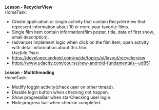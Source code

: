 **Lesson - RecyclerView**<br/>
HomeTask:
 - Create application or single activity that contain  RecyclerView that represent information about 10 or more your favorite films.
 - Single film item contain information(film poster, title, date of first show, small description).
 - (advance) Implement logic when click on the film item, open activity with detail information about this film.<br/>
*Usefule links:*
 - https://developer.android.com/guide/topics/ui/layout/recyclerview
 - https://www.udacity.com/course/new-android-fundamentals--ud851

**Lesson - Multithreading**<br/>
HomeTask:
 - Modify loggin activity(check user on other thread).
 - Disable login button when checking not happen.
 - Show progressBar when starChecking user login.
 - Hide progress bar when checkin completed.
